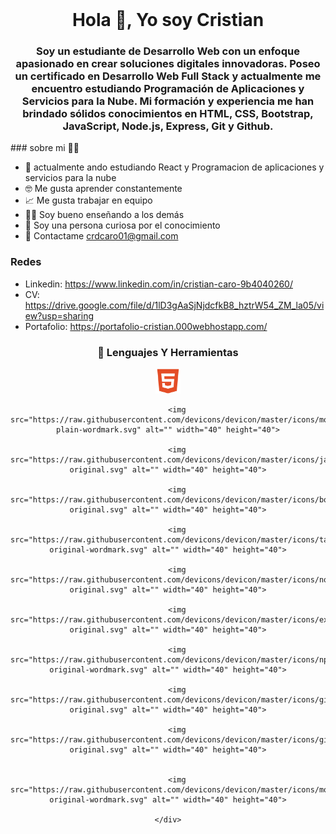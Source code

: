 <div id="header" align="center">
    <img src="https://media.giphy.com/media/26tn33aiTi1jkl6H6/giphy.gif" alt="" width="200">
    <h1 align="center">Hola 👋, Yo soy Cristian </h1>
    <h3 align="center">
        Soy un estudiante de Desarrollo Web con un enfoque apasionado en crear soluciones digitales innovadoras. Poseo un certificado en Desarrollo Web Full Stack y actualmente me encuentro estudiando Programación de Aplicaciones y Servicios para la Nube. Mi formación y experiencia me han brindado sólidos conocimientos en HTML, CSS, Bootstrap, JavaScript, Node.js, Express, Git y Github.
    </h3>
</div>
### sobre mi 👨‍💻
  
- 📄 actualmente ando estudiando React y Programacion de aplicaciones y servicios para la nube
- 🤓 Me gusta aprender constantemente
- 📈 Me gusta trabajar en equipo
- 👨‍🏫 Soy bueno enseñando a los demás
- 👀 Soy una persona curiosa por el conocimiento
- 📧 Contactame crdcaro01@gmail.com

### Redes ###

* Linkedin: https://www.linkedin.com/in/cristian-caro-9b4040260/
* CV: https://drive.google.com/file/d/1lD3gAaSjNjdcfkB8_hztrW54_ZM_la05/view?usp=sharing
* Portafolio: https://portafolio-cristian.000webhostapp.com/

<div align="center">
    <h3> 🔨 Lenguajes Y Herramientas</h3>
    <div>
        <img src="https://raw.githubusercontent.com/devicons/devicon/master/icons/html5/html5-plain.svg" alt="" width="40" height="40">

        <img src="https://raw.githubusercontent.com/devicons/devicon/master/icons/mongodb/mongodb-plain-wordmark.svg" alt="" width="40" height="40">

        <img src="https://raw.githubusercontent.com/devicons/devicon/master/icons/javascript/javascript-original.svg" alt="" width="40" height="40">

        <img src="https://raw.githubusercontent.com/devicons/devicon/master/icons/bootstrap/bootstrap-original.svg" alt="" width="40" height="40">

        <img src="https://raw.githubusercontent.com/devicons/devicon/master/icons/tailwindcss/tailwindcss-original-wordmark.svg" alt="" width="40" height="40">

        <img src="https://raw.githubusercontent.com/devicons/devicon/master/icons/nodejs/nodejs-original.svg" alt="" width="40" height="40">

        <img src="https://raw.githubusercontent.com/devicons/devicon/master/icons/express/express-original.svg" alt="" width="40" height="40">

        <img src="https://raw.githubusercontent.com/devicons/devicon/master/icons/npm/npm-original-wordmark.svg" alt="" width="40" height="40">

        <img src="https://raw.githubusercontent.com/devicons/devicon/master/icons/github/github-original.svg" alt="" width="40" height="40">

        <img src="https://raw.githubusercontent.com/devicons/devicon/master/icons/git/git-original.svg" alt="" width="40" height="40">

        
        <img src="https://raw.githubusercontent.com/devicons/devicon/master/icons/mongodb/mongodb-original-wordmark.svg" alt="" width="40" height="40">

    </div>
</div>
